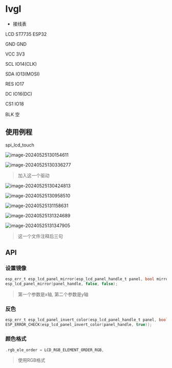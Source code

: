 # lvgl

- 接线表

LCD ST7735 ESP32

GND GND

VCC 3V3

SCL IO14(CLK)

SDA IO13(MOSI)

RES IO17

DC IO16(DC)

CS1 IO18

BLK 空

## 使用例程

spi_lcd_touch

![image-20240525130154611](https://picture-01-1316374204.cos.ap-beijing.myqcloud.com/image/202405251301661.png)

![image-20240525130336277](https://picture-01-1316374204.cos.ap-beijing.myqcloud.com/image/202405251303324.png)

> 加入这一个驱动

![image-20240525130424813](https://picture-01-1316374204.cos.ap-beijing.myqcloud.com/image/202405251304844.png)

![image-20240525130958510](https://picture-01-1316374204.cos.ap-beijing.myqcloud.com/image/202405251309548.png)

![image-20240525131158631](https://picture-01-1316374204.cos.ap-beijing.myqcloud.com/image/202405251311667.png)

![image-20240525131324689](https://picture-01-1316374204.cos.ap-beijing.myqcloud.com/image/202405251313725.png)

![image-20240525131347905](https://picture-01-1316374204.cos.ap-beijing.myqcloud.com/image/202405251313935.png)

> 这一个文件注释后三句

## API

### 设置镜像

```c
esp_err_t esp_lcd_panel_mirror(esp_lcd_panel_handle_t panel, bool mirror_x, bool mirror_y)
esp_lcd_panel_mirror(panel_handle, false, false);
```

> 第一个参数是x轴, 第二个参数是y轴

### 反色

```c
esp_err_t esp_lcd_panel_invert_color(esp_lcd_panel_handle_t panel, bool invert_color_data)
ESP_ERROR_CHECK(esp_lcd_panel_invert_color(panel_handle, true));
```

### 颜色格式

```c
.rgb_ele_order = LCD_RGB_ELEMENT_ORDER_RGB,
```

> 使用RGB格式